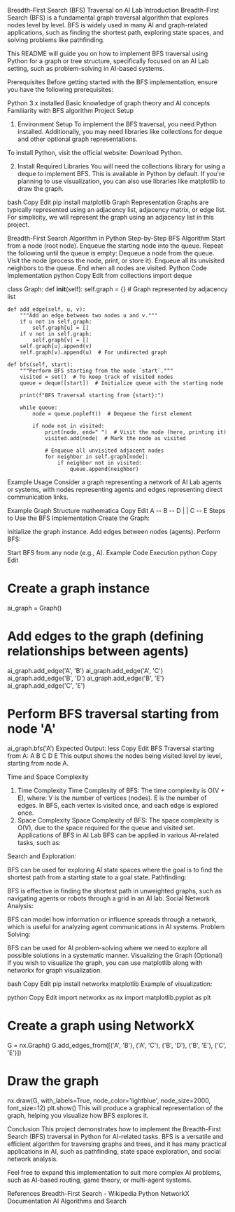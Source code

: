 Breadth-First Search (BFS) Traversal on AI Lab
Introduction
Breadth-First Search (BFS) is a fundamental graph traversal algorithm that explores nodes level by level. BFS is widely used in many AI and graph-related applications, such as finding the shortest path, exploring state spaces, and solving problems like pathfinding.

This README will guide you on how to implement BFS traversal using Python for a graph or tree structure, specifically focused on an AI Lab setting, such as problem-solving in AI-based systems.

Prerequisites
Before getting started with the BFS implementation, ensure you have the following prerequisites:

Python 3.x installed
Basic knowledge of graph theory and AI concepts
Familiarity with BFS algorithm
Project Setup
1. Environment Setup
To implement the BFS traversal, you need Python installed. Additionally, you may need libraries like collections for deque and other optional graph representations.

To install Python, visit the official website: Download Python.

2. Install Required Libraries
You will need the collections library for using a deque to implement BFS. This is available in Python by default. If you're planning to use visualization, you can also use libraries like matplotlib to draw the graph.

bash
Copy
Edit
pip install matplotlib
Graph Representation
Graphs are typically represented using an adjacency list, adjacency matrix, or edge list. For simplicity, we will represent the graph using an adjacency list in this project.

Breadth-First Search Algorithm in Python
Step-by-Step BFS Algorithm
Start from a node (root node).
Enqueue the starting node into the queue.
Repeat the following until the queue is empty:
Dequeue a node from the queue.
Visit the node (process the node, print, or store it).
Enqueue all its unvisited neighbors to the queue.
End when all nodes are visited.
Python Code Implementation
python
Copy
Edit
from collections import deque

class Graph:
    def __init__(self):
        self.graph = {}  # Graph represented by adjacency list

    def add_edge(self, u, v):
        """Add an edge between two nodes u and v."""
        if u not in self.graph:
            self.graph[u] = []
        if v not in self.graph:
            self.graph[v] = []
        self.graph[u].append(v)
        self.graph[v].append(u)  # For undirected graph

    def bfs(self, start):
        """Perform BFS starting from the node `start`."""
        visited = set()  # To keep track of visited nodes
        queue = deque([start])  # Initialize queue with the starting node

        print(f"BFS Traversal starting from {start}:")
        
        while queue:
            node = queue.popleft()  # Dequeue the first element
            
            if node not in visited:
                print(node, end=" ")  # Visit the node (here, printing it)
                visited.add(node)  # Mark the node as visited
                
                # Enqueue all unvisited adjacent nodes
                for neighbor in self.graph[node]:
                    if neighbor not in visited:
                        queue.append(neighbor)
Example Usage
Consider a graph representing a network of AI Lab agents or systems, with nodes representing agents and edges representing direct communication links.

Example Graph Structure
mathematica
Copy
Edit
     A -- B -- D
     |    |
     C -- E
Steps to Use the BFS Implementation
Create the Graph:

Initialize the graph instance.
Add edges between nodes (agents).
Perform BFS:

Start BFS from any node (e.g., A).
Example Code Execution
python
Copy
Edit
# Create a graph instance
ai_graph = Graph()

# Add edges to the graph (defining relationships between agents)
ai_graph.add_edge('A', 'B')
ai_graph.add_edge('A', 'C')
ai_graph.add_edge('B', 'D')
ai_graph.add_edge('B', 'E')
ai_graph.add_edge('C', 'E')

# Perform BFS traversal starting from node 'A'
ai_graph.bfs('A')
Expected Output:
less
Copy
Edit
BFS Traversal starting from A:
A B C D E
This output shows the nodes being visited level by level, starting from node A.

Time and Space Complexity
1. Time Complexity
Time Complexity of BFS: The time complexity is O(V + E), where:
V is the number of vertices (nodes).
E is the number of edges.
In BFS, each vertex is visited once, and each edge is explored once.
2. Space Complexity
Space Complexity of BFS: The space complexity is O(V), due to the space required for the queue and visited set.
Applications of BFS in AI Lab
BFS can be applied in various AI-related tasks, such as:

Search and Exploration:

BFS can be used for exploring AI state spaces where the goal is to find the shortest path from a starting state to a goal state.
Pathfinding:

BFS is effective in finding the shortest path in unweighted graphs, such as navigating agents or robots through a grid in an AI lab.
Social Network Analysis:

BFS can model how information or influence spreads through a network, which is useful for analyzing agent communications in AI systems.
Problem Solving:

BFS can be used for AI problem-solving where we need to explore all possible solutions in a systematic manner.
Visualizing the Graph (Optional)
If you wish to visualize the graph, you can use matplotlib along with networkx for graph visualization.

bash
Copy
Edit
pip install networkx matplotlib
Example of visualization:

python
Copy
Edit
import networkx as nx
import matplotlib.pyplot as plt

# Create a graph using NetworkX
G = nx.Graph()
G.add_edges_from([('A', 'B'), ('A', 'C'), ('B', 'D'), ('B', 'E'), ('C', 'E')])

# Draw the graph
nx.draw(G, with_labels=True, node_color='lightblue', node_size=2000, font_size=12)
plt.show()
This will produce a graphical representation of the graph, helping you visualize how BFS explores it.

Conclusion
This project demonstrates how to implement the Breadth-First Search (BFS) traversal in Python for AI-related tasks. BFS is a versatile and efficient algorithm for traversing graphs and trees, and it has many practical applications in AI, such as pathfinding, state space exploration, and social network analysis.

Feel free to expand this implementation to suit more complex AI problems, such as AI-based routing, game theory, or multi-agent systems.

References
Breadth-First Search - Wikipedia
Python NetworkX Documentation
AI Algorithms and Search
